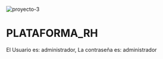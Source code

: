 ![proyecto-3](https://user-images.githubusercontent.com/56574048/115072656-70002f80-9ebd-11eb-86aa-e7fda19475d5.png)
# PLATAFORMA_RH

El Usuario es: administrador,
La contraseña es: administrador

